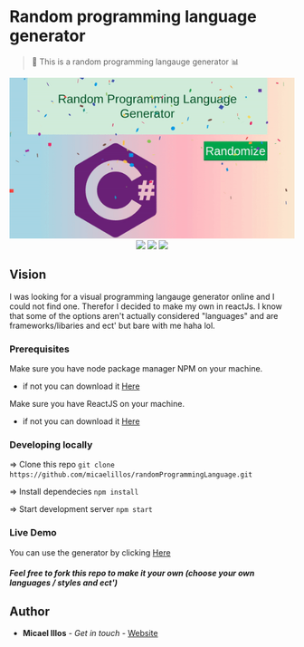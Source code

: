 # Random programming language generator

> 📌 This is a random programming langauge generator 📊
<p align="center">
  <img src="example.gif" />
  <br/>
   <img src="https://img.shields.io/badge/License-MIT-yellow.svg">
<img src="https://img.shields.io/badge/License-Apache%202.0-blue.svg">
  <img src="https://img.shields.io/badge/random-generator-orange">
</p>

## Vision
I was looking for a visual programming langauge generator online and I could not find one. Therefor I decided to make my own in reactJs. I know that some of the options aren't actually considered "languages" and are frameworks/libaries and ect'
but bare with me haha lol.

### Prerequisites
Make sure you have node package manager NPM on your machine.
  - if not you can download it <a href="https://nodejs.org/en/"> Here </a>
  
 Make sure you have ReactJS on your machine.
  - if not you can download it <a href="https://reactjs.org/"> Here </a>

### Developing locally
=> Clone this repo `git clone https://github.com/micaelillos/randomProgrammingLanguage.git`

=> Install dependecies `npm install`

=> Start development server `npm start`

### Live Demo
You can use the generator by clicking <a href="randev.micaelill.com"> Here </a>

##### Feel free to fork this repo to make it your own (choose your own languages / styles and ect')

## Author
* **Micael Illos** - *Get in touch* - <a href="https://micaelil.com"> Website </a>

